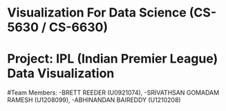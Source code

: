 # Visualization For Data Science (CS-5630 / CS-6630)

# Project: IPL (Indian Premier League) Data Visualization

#Team Members: 
-BRETT REEDER (U0921074), 
-SRIVATHSAN GOMADAM RAMESH (U1208099), 
-ABHINANDAN BAIREDDY (U1210208)
